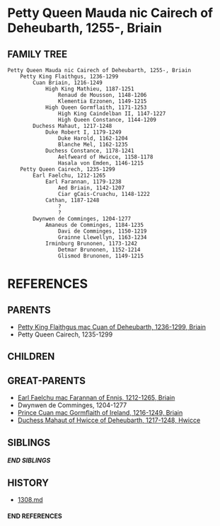# Petty Queen Mauda nic Cairech of Deheubarth, 1255-, Briain

## FAMILY TREE
```
Petty Queen Mauda nic Cairech of Deheubarth, 1255-, Briain
    Petty King Flaithgus, 1236-1299
        Cuan Briain, 1216-1249
            High King Mathieu, 1187-1251
                Renaud de Mousson, 1148-1206
                Klementia Ezzonen, 1149-1215
            High Queen Gormflaith, 1171-1253
                High King Caindelban II, 1147-1227
                High Queen Constance, 1144-1209
        Duchess Mahaut, 1217-1248
            Duke Robert I, 1179-1249
                Duke Harold, 1162-1204
                Blanche Mel, 1162-1235
            Duchess Constance, 1178-1241
                Aelfweard of Hwicce, 1158-1178
                Hasala von Emden, 1146-1215
    Petty Queen Cairech, 1235-1299
        Earl Faelchu, 1212-1265
            Earl Farannan, 1179-1238
                Aed Briain, 1142-1207
                Ciar gCais-Cruachu, 1148-1222
            Cathan, 1187-1248
                ?
                ?
        Dwynwen de Comminges, 1204-1277
            Amaneus de Comminges, 1184-1235
                Davi de Comminges, 1150-1219
                Grainne Llewellyn, 1163-1234
            Irminburg Brunonen, 1173-1242
                Detmar Brunonen, 1152-1214
                Glismod Brunonen, 1149-1215
```


# REFERENCES

## PARENTS 
* [Petty King Flaithgus mac Cuan of Deheubarth, 1236-1299, Briain](p/flaithgus_mac_cuan_1236.md)
* Petty Queen Cairech, 1235-1299

## CHILDREN 


## GREAT-PARENTS 
* [Earl Faelchu mac Farannan of Ennis, 1212-1265, Briain](p/faelchu_mac_farannan_1212.md)
* Dwynwen de Comminges, 1204-1277
* [Prince Cuan mac Gormflaith of Ireland, 1216-1249, Briain](p/cuan_mac_gormflaith_1216.md)
* [Duchess Mahaut of Hwicce of Deheubarth, 1217-1248, Hwicce](p/mahaut_of_hwicce_1217.md)

## SIBLINGS

##### END SIBLINGS  
## HISTORY
* [1308.md](../h/1308.md)

#### END REFERENCES
